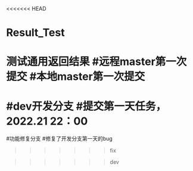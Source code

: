 <<<<<<< HEAD
# Result_Test
测试通用返回结果
#远程master第一次提交
#本地master第一次提交
=======
#dev开发分支
#提交第一天任务，2022.21 22：00
=======
#功能修复分支
#修复了开发分支第一天的bug
>>>>>>> fix

>>>>>>> dev

